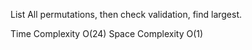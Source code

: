 List All permutations, then check validation, find largest.


Time Complexity O(24) Space Complexity O(1)
